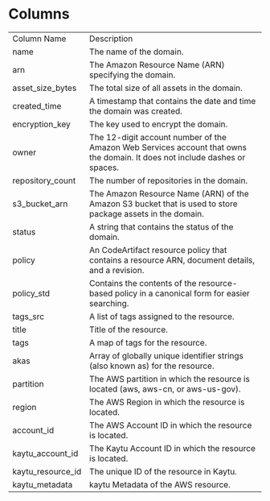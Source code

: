 # Columns  

<table>
	<tr><td>Column Name</td><td>Description</td></tr>
	<tr><td>name</td><td>The name of the domain.</td></tr>
	<tr><td>arn</td><td>The Amazon Resource Name (ARN) specifying the domain.</td></tr>
	<tr><td>asset_size_bytes</td><td>The total size of all assets in the domain.</td></tr>
	<tr><td>created_time</td><td>A timestamp that contains the date and time the domain was created.</td></tr>
	<tr><td>encryption_key</td><td>The key used to encrypt the domain.</td></tr>
	<tr><td>owner</td><td>The 12-digit account number of the Amazon Web Services account that owns the domain. It does not include dashes or spaces.</td></tr>
	<tr><td>repository_count</td><td>The number of repositories in the domain.</td></tr>
	<tr><td>s3_bucket_arn</td><td>The Amazon Resource Name (ARN) of the Amazon S3 bucket that is used to store package assets in the domain.</td></tr>
	<tr><td>status</td><td>A string that contains the status of the domain.</td></tr>
	<tr><td>policy</td><td>An CodeArtifact resource policy that contains a resource ARN, document details, and a revision.</td></tr>
	<tr><td>policy_std</td><td>Contains the contents of the resource-based policy in a canonical form for easier searching.</td></tr>
	<tr><td>tags_src</td><td>A list of tags assigned to the resource.</td></tr>
	<tr><td>title</td><td>Title of the resource.</td></tr>
	<tr><td>tags</td><td>A map of tags for the resource.</td></tr>
	<tr><td>akas</td><td>Array of globally unique identifier strings (also known as) for the resource.</td></tr>
	<tr><td>partition</td><td>The AWS partition in which the resource is located (aws, aws-cn, or aws-us-gov).</td></tr>
	<tr><td>region</td><td>The AWS Region in which the resource is located.</td></tr>
	<tr><td>account_id</td><td>The AWS Account ID in which the resource is located.</td></tr>
	<tr><td>kaytu_account_id</td><td>The Kaytu Account ID in which the resource is located.</td></tr>
	<tr><td>kaytu_resource_id</td><td>The unique ID of the resource in Kaytu.</td></tr>
	<tr><td>kaytu_metadata</td><td>kaytu Metadata of the AWS resource.</td></tr>
</table>